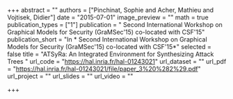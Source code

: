 +++
abstract = ""
authors = ["Pinchinat, Sophie and Acher, Mathieu and Vojtisek, Didier"]
date = "2015-07-01"
image_preview = ""
math = true
publication_types = ["1"]
publication = " Second International Workshop on Graphical Models for Security (GraMSec'15) co-located with CSF'15"
publication_short = "In * Second International Workshop on Graphical Models for Security (GraMSec'15) co-located with CSF'15*"
selected = false
title = "ATSyRa: An Integrated Environment for Synthesizing Attack Trees "
url_code = "https://hal.inria.fr/hal-01243021"
url_dataset = ""
url_pdf = "https://hal.inria.fr/hal-01243021/file/paper_3%20%282%29.pdf"
url_project = ""
url_slides = ""
url_video = ""

+++
